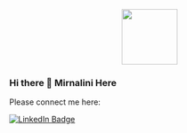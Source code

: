 <div id="header" align="center">
  <img src="https://media.giphy.com/media/J0CJNDEELygwhJSkSh/giphy.gif" width="100"/>
</div>

### Hi there 👋  Mirnalini Here

Please connect me here:
<div id="badges">
  <a href="https://www.linkedin.com/in/mirnalini-gunaraj-029718242/">
    <img src="https://img.shields.io/badge/LinkedIn-blue?style=for-the-badge&logo=linkedin&logoColor=white" alt="LinkedIn Badge"/>
  </a>
 </div>
